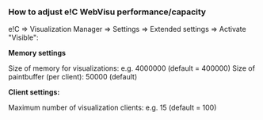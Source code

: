 ### How to adjust e!C WebVisu performance/capacity


e!C => Visualization Manager => Settings => Extended settings => Activate "Visible":

**Memory settings**

Size of memory for visualizations: e.g. 4000000 (default = 400000)
Size of paintbuffer (per client): 50000 (default)

**Client settings:**

Maximum number of visualization clients: e.g. 15 (default = 100)
